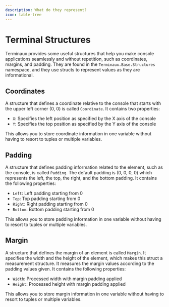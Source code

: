 ```yaml
---
description: What do they represent?
icon: table-tree
---
```


# Terminal Structures

Terminaux provides some useful structures that help you make console applications seamlessly and without repetition, such as coordinates, margins, and padding. They are found in the `Terminaux.Base.Structures` namespace, and they use structs to represent values as they are informational.

## Coordinates

A structure that defines a coordinate relative to the console that starts with the upper left corner (0, 0) is called `Coordinate`. It contains two properties:

* `X`: Specifies the left position as specified by the X axis of the console
* `Y`: Specifies the top position as specified by the Y axis of the console

This allows you to store coordinate information in one variable without having to resort to tuples or multiple variables.

## Padding

A structure that defines padding information related to the element, such as the console, is called `Padding`. The default padding is (0, 0, 0, 0) which represents the left, the top, the right, and the bottom padding. It contains the following properties:

* `Left`: Left padding starting from 0
* `Top`: Top padding starting from 0
* `Right`: Right padding starting from 0
* `Bottom`: Bottom padding starting from 0

This allows you to store padding information in one variable without having to resort to tuples or multiple variables.

## Margin

A structure that defines the margin of an element is called `Margin`. It specifies the width and the height of the element, which makes this struct a measurement structure. It measures the margin values according to the padding values given. It contains the following properties:

* `Width`: Processed width with margin padding applied
* `Height`: Processed height with margin padding applied

This allows you to store margin information in one variable without having to resort to tuples or multiple variables.

